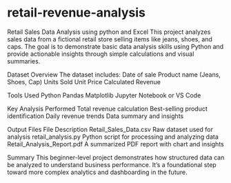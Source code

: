 # retail-revenue-analysis
Retail Sales Data Analysis using python and Excel
This project analyzes sales data from a fictional retail store selling items like jeans, shoes, and caps. The goal is to demonstrate basic data analysis skills using Python and provide actionable insights through simple calculations and visual summaries.

Dataset Overview
The dataset includes:
 Date of sale
 Product name (Jeans, Shoes, Cap)
 Units Sold
 Unit Price
 Calculated Revenue

 Tools Used
   Python
   Pandas
   Matplotlib 
  Jupyter Notebook or VS Code

 Key Analysis Performed
    Total revenue calculation
    Best-selling product identification
    Daily revenue trends
    Data summary and insights

 Output Files
 File	Description
 Retail_Sales_Data.csv	Raw dataset used for analysis
 retail_analysis.py	Python script for processing and analyzing data
 Retail_Analysis_Report.pdf	A summarized PDF report with chart and insights

 Summary
   This beginner-level project demonstrates how structured data can be analyzed to understand business performance. It’s a foundational step toward more complex analytics and dashboarding in the future.
